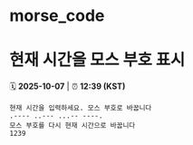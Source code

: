 # morse_code
# 현재 시간을 모스 부호 표시
<!-- MORSE_TIME_START -->
🗓️ **2025-10-07** | ⏰ **12:39 (KST)**

```
현재 시간을 입력하세요. 모스 부호로 바꿉니다
.---- ..--- ...-- ----.
모스 부호를 다시 현재 시간으로 바꿉니다
1239
```
<!-- MORSE_TIME_END -->
